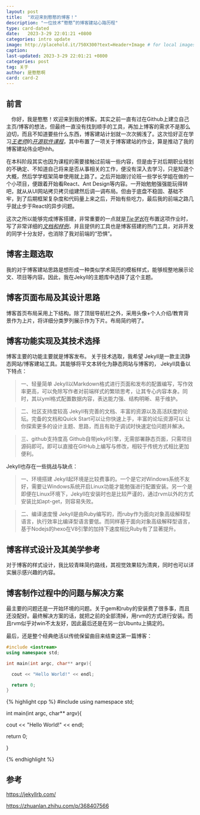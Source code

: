 ```yaml
---
layout: post
title:  "欢迎来到憨憨的博客！"
description: "一位技术“憨憨”的博客建站心路历程"
type: card-dated
date:   2023-3-29 22:01:21 +0800
categories: intro update
image: http://placehold.it/750X300?text=Header+Image # for local images, place in /assets/img/posts/
caption:
last-updated: 2023-3-29 22:01:21 +0800
categories: post
tag: 关于
author: 是憨憨啊
card: card-2
---
```

## 前言
&emsp;你好，我是憨憨！欢迎来到我的博客。其实之前一直有过在Github上建立自己主页/博客的想法，但最终一直没有找到顺手的工具，再加上博客的需求不是那么迫切，而且不知道要些什么东西，博客建站计划就一次次搁浅了。这次恰好正在学习[*<u>王老师</u>*][will-ww]的[*<u>开源软件课程</u>*][oss101]，其中布置了一项关于博客建站的作业，算是推动了我的博客建站伟业吧hhh。

在本科阶段其实也因为课程的需要接触过前端一些内容，但是由于对后期职业规划的不确定、不知道自己将来是否从事相关的工作，便没有深入去学习，只是知道个大概，然后学学框架简单使用就上路了。之后开始跟讨论班一些学长学姐在做的一个小项目，便跟着开始看React、Ant Design等内容。一开始勉勉强强能玩得转吧，就从从UI网站拷贝拷贝组建然后调一调布局。但由于底盘不稳固、基础不牢，到了后期框架复杂度和代码量上来之后，开始有些吃力，最后我的前端之路几乎就止步于React的异步问题。

这次之所以能够完成博客搭建，非常重要的一点就是[*<u>Tie学长</u>*][tie-github]在布置这项作业时，写了非常详细的[*<u>文档和样例</u>*][doc-github]，并且提供的工具也是博客搭建的热门工具，对非开发的同学十分友好，也消除了我对前端的“恐惧”。

## 博客主题选取
我的对于博客建站思路是想形成一种类似学术简历的模板样式，能够规整地展示论文、项目等内容。因此，我在Jekyll的主题库中选择了这个主题。

## 博客页面布局及其设计思路
博客首页布局采用上下结构。除了顶层导航栏之外，采用头像+个人介绍/教育背景作为上片，将详细分类罗列展示作为下片。布局简约明了。

## 博客功能实现及其技术选择
博客主要的功能主要就是博客发布。
关于技术选取，我希望
Jekyll是一款主流静态网站/博客建站工具。其能够将平文本转化为静态网站与博客的，
Jekyll具备以下特点：
> 一、轻量简单
  Jekyll以Markdown格式进行页面和发布的配置编写，写作效率更高，可以免除写作者对前端样式的繁琐思考，让其专心内容本身。同时，其以yml格式配置数据内容，表达能力强、结构明晰、易于维护。

> 二、社区支持度较高
  Jekyll有完善的文档、丰富的资源以及高活跃度的论坛。完备的文档和Quick Start可以让你快速上手，丰富的论坛资源可以
  让你探索更多的设计主题、思路，而且有助于调试时快速定位问题并解决。

> 三、github支持度高
  Github自带jekyll引擎，无需部署静态页面，只需项目源码即可。即可以直接在GitHub上编写与修改，相较于传统方式相比更加便利。

Jekyll也存在一些挑战与缺点：
> 一、环境搭建
  Jekyll起环境是比较费事的。一个是它对Windows系统不友好，需要让Windows系统开启Linux功能才能勉强进行配置安装。另一个是即便在Linux环境下，Jekyll在安装时也是比较严谨的，通过rvm以外的方式安装比如apt-get，则容易失败。

> 二、编译速度慢
  Jekyll是由Ruby编写的，而ruby作为面向对象高级解释型语言，执行效率比编译型语言要低。而同样基于面向对象高级解释型语言，基于Nodejs的hexo在V8引擎的加持下速度相比Ruby有了显著提升。

## 博客样式设计及其美学参考
对于博客的样式设计，我比较青睐简约路线，其视觉效果较为清爽，同时也可以详实展示感兴趣的内容。

## 博客制作过程中的问题与解决方案
最主要的问题还是一开始环境的问题。关于gem和ruby的安装费了很多事，而且还没配好。最终解决方案的话，就把之前的全部清掉，用rvm的方式进行安装。而且rvm似乎对win不太友好，因此最后还是在另一台Ubuntu上搞定的。


最后，还是整个经典绝活以传统保留曲目来结束这第一篇博客：
```cpp
#include <iostream>
using namespace std;

int main(int argc, char** argv){

  cout << "Hello World!" << endl;

  return 0;
}
```
{% highlight cpp %}
#include <iostream>
using namespace std;

int main(int argc, char** argv){

  cout << "Hello World!" << endl;

  return 0;
  
}

{% endhighlight %}

## 参考
https://jekyllrb.com/

https://zhuanlan.zhihu.com/p/368407566


[will-ww]: https://github.com/will-ww
[oss101]: https://github.com/X-lab2017/oss101
[tie-github]: https://github.com/TieWay59
[doc-github]: https://github.com/X-lab2017/oss101/issues/33